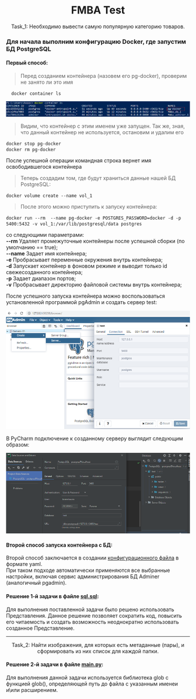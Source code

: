 <h1 align="center">FMBA Test</h1>

<p align="center">
  Task_1: Необходимо вывести самую популярную категорию товаров.
</p>  

### Для начала выполним конфигурацию Docker, где запустим БД PostgreSQL  
#### Первый способ:

> Перед созданием контейнера (назовем его pg-docker), проверим не занято ли это имя  

```
  docker container ls
```  
<p align="center">
  <img src="https://github.com/borisshavrin/fmba_test/blob/master/img/docker%20container%20ls.png">
</p>  

> Видим, что контейнер с этим именем уже запущен. Так же, зная, что данный контейнер не используется, остановим и удалим его  
```
docker stop pg-docker
docker rm pg-docker
```

После успешной операции командная строка вернет имя освободившегося контейнера

> Теперь создадим том, где будут храниться данные нашей БД PostgreSQL:  
```
docker volume create --name vol_1
```

> После этого можно приступить к запуску контейнера:  
```
docker run --rm  --name pg-docker -e POSTGRES_PASSWORD=docker -d -p 5400:5432 -v vol_1:/var/lib/postgresql/data postgres
```
со следующими параметрами:  
**--rm** Удаляет промежуточные контейнеры после успешной сборки (по умолчанию == true);  
**--name** Задает имя контейнера;  
**-e** Пробрасывает переменные окружения внутрь контейнера;  
**-d** Запускает контейнер в фоновом режиме и выводит только id свежесозданного контейнера;  
**-p** Задает диапазон портов;  
**-v** Пробрасывает директорию файловой системы внутрь контейнера;  

После успешного запуска контейнера можно воспользоваться установленной программой pgAdmin и создать сервер test:  
<p align="center">
  <img src="https://github.com/borisshavrin/fmba_test/blob/master/img/pgadmin.png" width=840px>
</p>  


В PyCharm подключение к созданному серверу выглядит следующим образом:  
<p align="center">
  <img src="https://github.com/borisshavrin/fmba_test/blob/master/img/pycharm.png" width=840px>
</p>  

#### Второй способ запуска контейнера с БД:  

Второй способ заключается в создании [конфигурационного файла][1] в формате yaml.  
При таком подходе автоматически применяются все выбранные настройки, включая сервис администрирования БД Adminer (аналогичный pgadmin).  


#### Решение 1-й задачи в файле [sql.sql][2]:  
Для выполнения поставленной задачи было решено использовать Представления. Данное решение позволяет сократить код, повысить его читаемость и создать возможность неоднократно использовать созданное Представление.  

<hr>  

<p align="center">
  Task_2: Найти изображения, для которых есть метаданные (пары), и сформировать из них список для каждой папки.
</p>  

#### Решение 2-й задачи в файле [main.py][3]:
Для выполнения данной задачи используется библиотека glob с функцией glob(), определяющей путь до файла с указанным именеи и\или расширением. 



[1]: https://github.com/borisshavrin/fmba_test/blob/master/docker-compose.yaml  
[2]: https://github.com/borisshavrin/fmba_test/blob/master/sql.sql  
[3]: https://github.com/borisshavrin/fmba_test/blob/master/main.py
